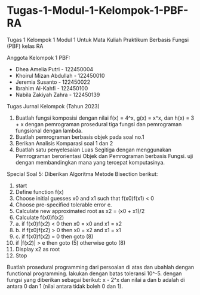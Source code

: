 # Tugas-1-Modul-1-Kelompok-1-PBF-RA
Tugas 1 Kelompok 1 Modul 1 Untuk Mata Kuliah Praktikum Berbasis Fungsi (PBF) kelas RA

Anggota Kelompok 1 PBF:
- Dhea Amelia Putri - 122450004
- Khoirul Mizan Abdullah - 122450010
- Jeremia Susanto - 122450022
- Ibrahim Al-Kahfi - 122450100
- Nabila Zakiyah Zahra - 122450139

Tugas Jurnal Kelompok (Tahun 2023)
1. Buatlah fungsi komposisi dengan nilai f(x) = 4^x, g(x) = x^x, dan h(x) = 3 + x dengan pemrograman prosedural tiga fungsi dan pemrograman fungsional dengan lambda.
2. Buatlah pemrograman berbasis objek pada soal no.1
3. Berikan Analisis Komparasi soal 1 dan 2
4. Buatlah satu penyelesaian Luas Segitiga dengan menggunakan Pemrograman berorientasi Objek dan
Pemrograman berbasis Fungsi. uji dengan membandingkan mana yang tercepat komputasinya.

Special Soal 5: Diberikan Algoritma Metode Bisection berikut:
1. start
2. Define function f(x)
3. Choose initial guesses x0 and x1 such that f(x0)f(x1) < 0
4. Choose pre-specified tolerable error e.
5. Calculate new approximated root as x2 = (x0 + x1)/2
6. Calculate f(x0)f(x2)
7. a. if f(x0)f(x2) < 0 then x0 = x0 and x1 = x2
8. b. if f(x0)f(x2) > 0 then x0 = x2 and x1 = x1
9. c. if f(x0)f(x2) = 0 then goto (8)
10. if |f(x2)| > e then goto (5) otherwise goto (8)
11. Display x2 as root
12. Stop

Buatlah prosedural programming dari persoalan di atas dan ubahlah dengan functional programming. lakukan dengan batas toleransi 10^-5. dengan fungsi yang diberikan sebagai berikut: x - 2^x dan nilai a dan b adalah di antara 0 dan 1 (nilai antara tidak boleh 0 dan 1).
